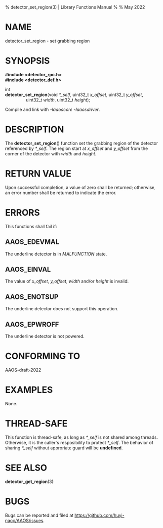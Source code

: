 % detector\_set\_region(3) | Library Functions Manual
%
% May 2022

NAME
====

detector\_set\_region - set grabbing region

SYNOPSIS
========

**#include <detector_rpc.h>**  
**#include <detector_def.h>**

int  
**detector_set_region**(void *\*\_self*, uint32\_t *x\_offset*, uint32\_t *y\_offset*,
$~~~~~~~~~~~~~~~~~$uint32\_t *width*, uint32\_t *height*);
 

Compile and link with *-laaoscore* *-laaosdriver*.

DESCRIPTION
===========

The **detector_set_region**() function set the grabbing region of the detector referenced by *\*\_self*. The region start at *x\_offset* and *y\_offset* from the corner of the detector with *width* and *height*.


RETURN VALUE
============

Upon successful completion, a value of zero shall be returned; otherwise, an error number shall be returned to indicate the error.

ERRORS
======

This functions shall fail if:

AAOS\_EDEVMAL
------------

The underline detector is in *MALFUNCTION* state.

AAOS\_EINVAL
------------

The value of *x\_offset*, *y\_offset*, *width* and/or *height* is invalid. 

AAOS\_ENOTSUP
------------

The underline detector does not support this operation.

AAOS\_EPWROFF
------------

The underline detector is not powered.

CONFORMING TO
=============

AAOS-draft-2022

EXAMPLES
========

None.

THREAD-SAFE
===========

This function is thread-safe, as long as *\*\_self* is not shared among threads. Otherwise, it is the caller's resposibility to protect *\*\_self*. The behavior of sharing *\*\_self* without approriate guard will be **undefined**.

SEE ALSO
========

**detector_get_region**(3)

BUGS
====

Bugs can be reported and filed at https://github.com/huyi-naoc/AAOS/issues.

